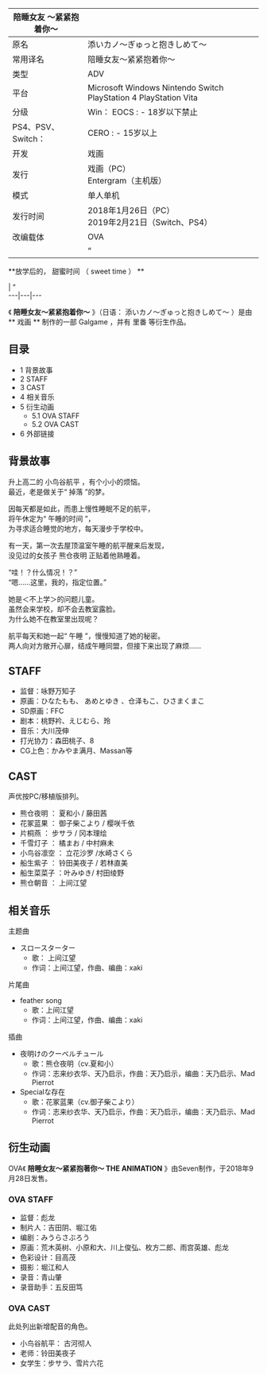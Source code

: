 |  陪睡女友  ～紧紧抱着你～  ||
|---|---|
|原名  |  添いカノ〜ぎゅっと抱きしめて〜   |
|常用译名  |  陪睡女友～紧紧抱着你～   |
|类型  |  ADV   |
|平台  |  Microsoft Windows  Nintendo Switch  PlayStation 4  PlayStation Vita   |
|分级  |  Win：    EOCS  :    \- 18岁以下禁止|
|PS4、PSV、Switch：  |  CERO  :    \- 15岁以上|
|开发  |  戏画   |
|发行  |  戏画（PC）   <br>Entergram（主机版）  |
|模式  |  单人单机   |
|发行时间  |  2018年1月26日（PC）   <br>2019年2月21日（Switch、PS4）  |
|改编载体  |  OVA   |
||  “|

**放学后的， 甜蜜时间  （  sweet time  ）  ** </br>

|  ”  
---|---|---  
  
《 **陪睡女友～紧紧抱着你～** 》（日语：  添いカノ〜ぎゅっと抱きしめて〜  ）是由 ** 戏画  ** 制作的一部  Galgame  ，并有
里番  等衍生作品。

##  目录

  * 1  背景故事 
  * 2  STAFF 
  * 3  CAST 
  * 4  相关音乐 
  * 5  衍生动画 
    * 5.1  OVA STAFF 
    * 5.2  OVA CAST 
  * 6  外部链接 

##  背景故事

升上高二的  小鸟谷航平  ，有个小小的烦恼。  
最近，老是做关于“  掉落  ”的梦。  
  
因每天都是如此，而患上慢性睡眠不足的航平，  
将午休定为“  午睡的时间  ”，  
为寻求适合睡觉的地方，每天漫步于学校中。  
  
有一天，第一次去屋顶温室午睡的航平醒来后发现，  
没见过的女孩子  熊仓夜明  正贴着他熟睡着。  
  
“哇！？什么情况！？”  
“嗯……这里，我的，指定位置。”  
  
她是＜不上学＞的问题儿童。  
虽然会来学校，却不会去教室露脸。  
为什么她不在教室里出现呢？  
  
航平每天和她一起“  午睡  ”，慢慢知道了她的秘密。  
两人向对方敞开心扉，结成午睡同盟，但接下来出现了麻烦……

##  STAFF

  * 监督：咏野万知子 
  * 原画：ひなたもも、  あめとゆき  、仓泽もこ、ひさまくまこ 
  * SD原画：FFC 
  * 剧本：桃野衿、えじむら、玲 
  * 音乐：大川茂伸 
  * 打光协力：森田桃子、8 
  * CG上色：かみやま满月、Massan等 

##  CAST

声优按PC/移植版排列。

  * 熊仓夜明  ：  夏和小  /  藤田茜 
  * 花冢蓝果  ：  御子柴こより  /  樱咲千依 
  * 片桐燕  ：  步サラ  /  冈本理绘 
  * 千雪灯子  ：  橘まお  /  中村麻未 
  * 小鸟谷凛空  ：  立花沙罗  /水崎さくら 
  * 船生紫子  ：  铃田美夜子  /  若林直美 
  * 船生菜菜子  ：叶みゆき/  村田绫野 
  * 熊仓朝音  ：  上间江望 

##  相关音乐

主题曲

  * スロースターター 
    * 歌：  上间江望 
    * 作词：上间江望，作曲、编曲：xaki 

片尾曲

  * feather song 
    * 歌：上间江望 
    * 作词：上间江望，作曲、编曲：xaki 

插曲

  * 夜明けのクーベルチュール 
    * 歌：熊仓夜明（cv.夏和小） 
    * 作词：志来纱衣华、天乃启示，作曲：天乃启示，编曲：天乃启示、Mad Pierrot 
  * Specialな存在 
    * 歌：花冢蓝果（cv.御子柴こより） 
    * 作词：志来纱衣华、天乃启示，作曲：天乃启示，编曲：天乃启示、Mad Pierrot 

##  衍生动画

OVA《 **陪睡女友～紧紧抱著你～ THE ANIMATION** 》由Seven制作，于2018年9月28日发售。

###  OVA STAFF

  * 监督：彪龙 
  * 制片人：吉田阴、堀江佑 
  * 编剧：みうらさぶろう 
  * 原画：荒木英树、小原和大、川上俊弘、枚方二郎、雨宫英雄、彪龙 
  * 色彩设计：目高茂 
  * 摄影：堀江和人 
  * 录音：青山肇 
  * 录音助手：五反田笃 

###  OVA CAST

此处列出新增配音的角色。

  * 小鸟谷航平：  古河彻人 
  * 老师：铃田美夜子 
  * 女学生：步サラ、雪片六花 